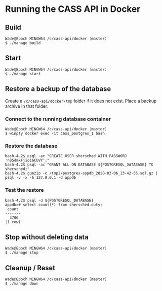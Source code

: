 # Running the CASS API in Docker

## Build
```
Wade@Epoch MINGW64 /c/cass-api/docker (master)
$ ./manage build
```

## Start
```
Wade@Epoch MINGW64 /c/cass-api/docker (master)
$ ./manage start
```

## Restore a backup of the database

Create a `/c/cass-api/docker/tmp` folder if it does not exist.
Place a backup archive in that folder.

### Connect to the running database container
```
Wade@Epoch MINGW64 /c/cass-api/docker (master)
$ winpty docker exec -it cass_postgres_1 bash
```

### Restore the database
```
bash-4.2$ psql -ac "CREATE USER shersched WITH PASSWORD 'n05dmkFjio1GCUVY';"
bash-4.2$ psql -ac "GRANT ALL ON DATABASE ${POSTGRESQL_DATABASE} TO shersched;"
bash-4.2$ gunzip -c /tmp2/postgres-appdb_2020-03-06_13-42-56.sql.gz | psql -v -x -h 127.0.0.1 -d appdb
```

### Test the restore
```
bash-4.2$ psql -d ${POSTGRESQL_DATABASE}
appdb=# select count(*) from shersched.duty;
 count
-------
  3706
(1 row)
```

## Stop without deleting data
```
Wade@Epoch MINGW64 /c/cass-api/docker (master)
$ ./manage stop
```

## Cleanup / Reset
```
Wade@Epoch MINGW64 /c/cass-api/docker (master)
$ ./manage down
```